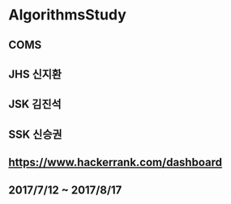 # AlgorithmsStudy 
## COMS
## JHS 신지환
## JSK 김진석
## SSK 신승권
## https://www.hackerrank.com/dashboard
## 2017/7/12 ~ 2017/8/17

